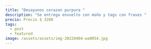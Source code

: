 ```yaml
---
title: "Desayunos corazon purpura "
description: "Se entrega envuelto con moño y tags con frases "
precio: Precio $ 3200
tags:
  - post
  - featured
image: /assets/assets/img-20220404-wa0054.jpg
---
```

